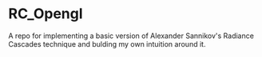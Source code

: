 # RC_Opengl

A repo for implementing a basic version of Alexander Sannikov's Radiance Cascades technique and bulding my own intuition around it.